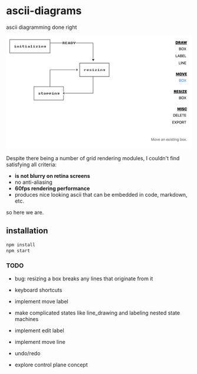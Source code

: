# ascii-diagrams

ascii diagramming done right

![alt text](fig3.png "screenshot")


Despite there being a number of grid rendering modules, I couldn't find satisfying all criteria:

* **is not blurry on retina screens**
* no anti-aliasing
* **60fps rendering performance**
* produces nice looking ascii that can be embedded in code, markdown, etc.


so here we are.


## installation

```
npm install
npm start
```


### TODO
* bug: resizing a box breaks any lines that originate from it

* keyboard shortcuts
* implement move label
* make complicated states like line_drawing and labeling nested state machines
* implement edit label
* implement move line
* undo/redo
* explore control plane concept

